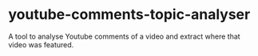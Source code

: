 # youtube-comments-topic-analyser
A tool to analyse Youtube comments of a video and extract where that video was featured. 

